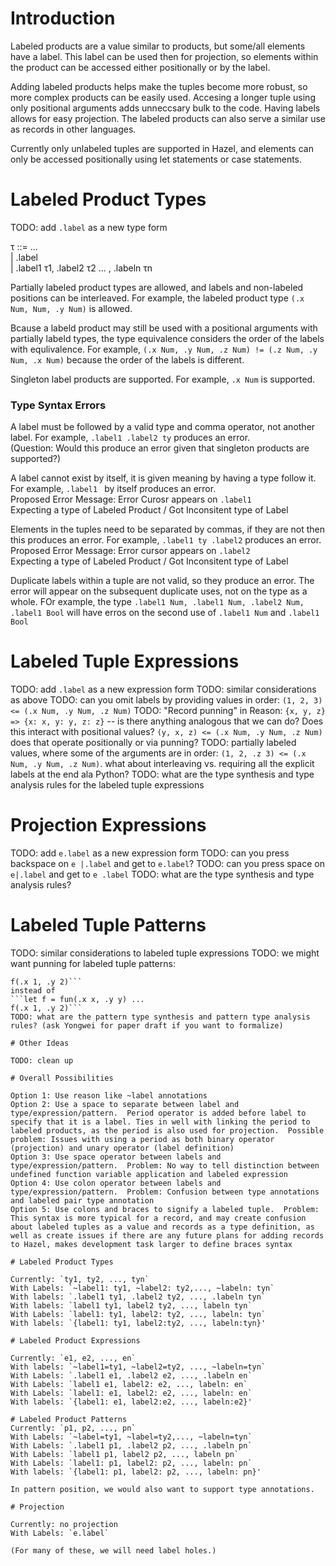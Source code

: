 # Introduction

<!-- TODO: what are labeled products -->
Labeled products are a value similar to products, but some/all elements have a label.  This label can be used then for projection, so elements within the product can be accessed either positionally or by the label.  
<!-- TODO: why do we want them in Hazel -->
Adding labeled products helps make the tuples become more robust, so more complex products can be easily used.  Accesing a longer tuple using only positional arguments adds unneccsary bulk to the code.  Having labels allows for easy projection.  The labeled products can also serve a similar use as records in other languages.
<!-- TODO: what do we have now -->
Currently only unlabeled tuples are supported in Hazel, and elements can only be accessed positionally using let statements or case statements.
# Labeled Product Types

TODO: add `.label` as a new type form <br/>

&tau; ::= ... <br/>
| .label <br/>
| .label1 &tau;1, .label2 &tau;2 ...  , .labeln &tau;n <br/>

<!-- TODO: do we want to allow partially labeled product types? -->
Partially labeled product types are allowed, and labels and non-labeled positions can be interleaved.
For example, the labeled product type `(.x Num, Num, .y Num)` is allowed.  

Bcause a labeld product may still be used with a positional arguments with partially labeld types, the type equivalence considers the order of the labels with equlivalence.  For example, `(.x Num, .y Num, .z Num) != (.z Num, .y Num, .x Num)` because the order of the labels is different.

Singleton label products are supported.  For example, `.x Num` is supported.

### Type Syntax Errors

A label must be followed by a valid type and comma operator, not another label.  For example, `.label1 .label2 ty` produces an error.<br/>
(Question: Would this produce an error given that singleton products are supported?)

A label cannot exist by itself, it is given meaning by having a type follow it.  For example, `.label1 ` by itself produces an error. <br/>
Proposed Error Message: Error Curosr appears on `.label1`<br/>
Expecting a type of Labeled Product / Got Inconsitent type of Label

Elements in the tuples need to be separated by commas, if they are not then this produces an error.  For example, `.label1 ty .label2` produces an error. <br/>
Proposed Error Message: Error cursor appears on `.label2`<br/>
Expecting a type of Labeled Product / Got Inconsitent type of Label

Duplicate labels within a tuple are not valid, so they produce an error.  The error will appear on the subsequent duplicate uses, not on the type as a whole.  FOr example, the type `.label1 Num, .label1 Num, .label2 Num, .label1 Bool` will have erros on the second use of  `.label1 Num` and  `.label1 Bool`

  <!-- - allow non-labled prefix, but once you use a label as subsequent positions have to be labeled
    - alternatively, allow labeled and non-labeled positions to be interleaved
    TODO: how does this affect type equivalence? e.g. are `(.x Num, .y Num, .z Num) == (.z Num, .y Num, .x Num)`
    TODO: singleton labeled products -- should we support them (`.x Num` is a labeled product type?)
    TODO: syntax errors
     * `.label1 .label2 ty`
      * `.label1` by itself
       * `.label1 ty .label2`
        * we will need some way to mark erroneous uses of labels and indicate that in the cursor inspector
	 * duplicate labels: `(.label1 Num, .label1 Num)` is not a valid type, so we also need duplicate label errors
	   - does the error message go on the subsequent uses, or on the type as a whole? -->

# Labeled Tuple Expressions
TODO: add `.label` as a new expression form
TODO: similar considerations as above
TODO: can you omit labels by providing values in order: `(1, 2, 3) <= (.x Num, .y Num, .z Num)`
TODO: "Record punning" in Reason: `{x, y, z} => {x: x, y: y, z: z}` -- is there anything analogous that we can do? Does this interact with positional values? `(y, x, z) <= (.x Num, .y Num, .z Num)` does that operate positionally or via punning?
TODO: partially labeled values, where some of the arguments are in order: `(1, 2, .z 3) <= (.x Num, .y Num, .z Num)`. what about interleaving vs. requiring all the explicit labels at the end ala Python?
TODO: what are the type synthesis and type analysis rules for the labeled tuple expressions

# Projection Expressions
TODO: add `e.label` as a new expression form
TODO: can you press backspace on `e |.label` and get to `e.label`?
TODO: can you press space on `e|.label` and get to `e .label`
TODO: what are the type synthesis and type analysis rules?

# Labeled Tuple Patterns
TODO: similar considerations to labeled tuple expressions
TODO: we might want punning for labeled tuple patterns:
```let f = fun(.x, .y) ...
f(.x 1, .y 2)```
instead of
```let f = fun(.x x, .y y) ...
f(.x 1, .y 2)```
TODO: what are the pattern type synthesis and pattern type analysis rules? (ask Yongwei for paper draft if you want to formalize)

# Other Ideas

TODO: clean up

# Overall Possibilities

Option 1: Use reason like ~label annotations
Option 2: Use a space to separate between label and type/expression/pattern.  Period operator is added before label to specify that it is a label. Ties in well with linking the period to labeled products, as the period is also used for projection.  Possible problem: Issues with using a period as both binary operator (projection) and unary operator (label definition)
Option 3: Use space operator between labels and type/expression/pattern.  Problem: No way to tell distinction between undefined function variable application and labeled expression
Option 4: Use colon operator between labels and type/expression/pattern.  Problem: Confusion between type annotations and labeled pair type annotation
Option 5: Use colons and braces to signify a labeled tuple.  Problem:  This syntax is more typical for a record, and may create confusion about labeled tuples as a value and records as a type definition, as well as create issues if there are any future plans for adding records to Hazel, makes development task larger to define braces syntax

# Labeled Product Types

Currently: `ty1, ty2, ..., tyn`
With Labels: `~label1: ty1, ~label2: ty2,..., ~labeln: tyn`
With labels: `.label1 ty1, .label2 ty2, ..., .labeln tyn`
With labels: `label1 ty1, label2 ty2, ..., labeln tyn`
With Labels: `label1: ty1, label2: ty2, ..., labeln: tyn`
With labels: `{label1: ty1, label2:ty2, ..., labeln:tyn}'

# Labeled Product Expressions

Currently: `e1, e2, ..., en`
With labels: `~label1=ty1, ~label2=ty2, ..., ~labeln=tyn`
With Labels: `.label1 e1, .label2 e2, ..., .labeln en`
With Labels: `label1 e1, label2: e2, ..., labeln: en`
With Labels: `label1: e1, label2: e2, ..., labeln: en`
With labels: `{label1: e1, label2:e2, ..., labeln:e2}'

# Labeled Product Patterns
Currently: `p1, p2, ..., pn`
With Labels: `~label=ty1, ~label=ty2,..., ~labeln=tyn`
With Labels: `.label1 p1, .label2 p2, ..., .labeln pn`
With Labels: `label1 p1, label2 p2, ..., labeln pn`
With Labels: `label1: p1, label2: p2, ..., labeln: pn`
With labels: `{label1: p1, label2: p2, ..., labeln: pn}'

In pattern position, we would also want to support type annotations.

# Projection

Currently: no projection
With Labels: `e.label`

(For many of these, we will need label holes.)
